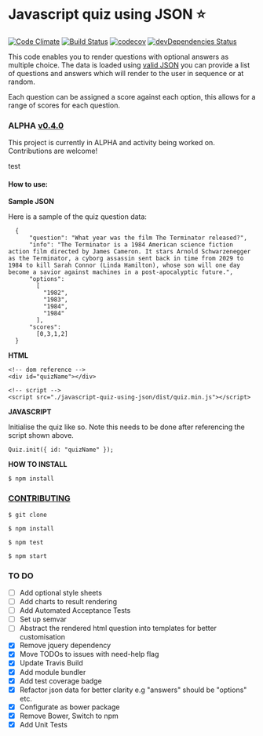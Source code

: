 # Javascript quiz using JSON :star:

[![Code Climate](https://codeclimate.com/github/Matt-Webb/javascript-quiz-using-json/badges/gpa.svg?style=flat-square)](https://codeclimate.com/github/Matt-Webb/javascript-quiz-using-json)
[![Build Status](https://travis-ci.org/Matt-Webb/javascript-quiz-using-json.svg?branch=master&style=flat-square)](https://travis-ci.org/Matt-Webb/javascript-quiz-using-json)
[![codecov](https://codecov.io/gh/Matt-Webb/javascipt-quiz-using-json/branch/master/graph/badge.svg)](https://codecov.io/gh/Matt-Webb/javascript-quiz-using-json)
[![devDependencies Status](https://david-dm.org/Matt-Webb/javascript-quiz-using-json/dev-status.svg)](https://david-dm.org/Matt-Webb/javascript-quiz-using-json?type=dev)

This code enables you to render questions with optional answers as multiple choice. The data is loaded using [valid JSON](http://jsonlint.com/)
you can provide a list of questions and answers which will render to the user in sequence or at random.

Each question can be assigned a score against each option, this allows for a range of scores for each question.

### ALPHA [v0.4.0](https://github.com/Matt-Webb/javascript-quiz-using-json/tree/v0.4.0-alpha)

This project is currently in ALPHA and activity being worked on. Contributions are welcome!

test

#### How to use:

**Sample JSON**

Here is a sample of the quiz question data:

      {
          "question": "What year was the film The Terminator released?",
          "info": "The Terminator is a 1984 American science fiction action film directed by James Cameron. It stars Arnold Schwarzenegger as the Terminator, a cyborg assassin sent back in time from 2029 to 1984 to kill Sarah Connor (Linda Hamilton), whose son will one day become a savior against machines in a post-apocalyptic future.",
          "options":
            [
              "1982",
              "1983",
              "1984",
              "1984"
            ],
          "scores":
            [0,3,1,2]
      }

**HTML**

    <!-- dom reference -->
    <div id="quizName"></div>

    <!-- script -->
    <script src="./javascript-quiz-using-json/dist/quiz.min.js"></script>

**JAVASCRIPT**

Initialise the quiz like so. Note this needs to be done after referencing the script shown above.

    Quiz.init({ id: "quizName" });  

**HOW TO INSTALL**

`$ npm install`

### [CONTRIBUTING](./CONTRIBUTE.md)

`$ git clone`

`$ npm install`

`$ npm test`

`$ npm start`

### TO DO

* [ ] Add optional style sheets
* [ ] Add charts to result rendering
* [ ] Add Automated Acceptance Tests
* [ ] Set up semvar
* [ ] Abstract the rendered html question into templates for better customisation
* [x] Remove jquery dependency
* [x] Move TODOs to issues with need-help flag
* [x] Update Travis Build
* [x] Add module bundler
* [x] Add test coverage badge
* [x] Refactor json data for better clarity e.g "answers" should be "options" etc.
* [x] Configurate as bower package
* [x] Remove Bower, Switch to npm
* [x] Add Unit Tests
